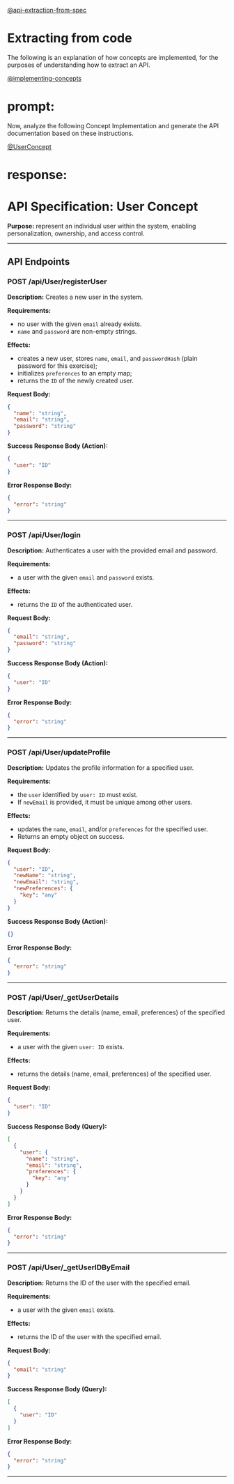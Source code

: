 [@api-extraction-from-spec](../../tools/api-extraction-from-spec.md)
# Extracting from code

The following is an explanation of how concepts are implemented, for the purposes of understanding how to extract an API.

[@implementing-concepts](../../background/implementing-concepts.md)

# prompt: 

Now, analyze the following Concept Implementation and generate the API documentation based on these instructions.

[@UserConcept](../../../src/concepts/User/UserConcept.ts)
# response:

# API Specification: User Concept

**Purpose:** represent an individual user within the system, enabling personalization, ownership, and access control.

---

## API Endpoints

### POST /api/User/registerUser

**Description:** Creates a new user in the system.

**Requirements:**
- no user with the given `email` already exists.
- `name` and `password` are non-empty strings.

**Effects:**
- creates a new user, stores `name`, `email`, and `passwordHash` (plain password for this exercise);
- initializes `preferences` to an empty map;
- returns the `ID` of the newly created user.

**Request Body:**
```json
{
  "name": "string",
  "email": "string",
  "password": "string"
}
```

**Success Response Body (Action):**
```json
{
  "user": "ID"
}
```

**Error Response Body:**
```json
{
  "error": "string"
}
```

---

### POST /api/User/login

**Description:** Authenticates a user with the provided email and password.

**Requirements:**
- a user with the given `email` and `password` exists.

**Effects:**
- returns the `ID` of the authenticated user.

**Request Body:**
```json
{
  "email": "string",
  "password": "string"
}
```

**Success Response Body (Action):**
```json
{
  "user": "ID"
}
```

**Error Response Body:**
```json
{
  "error": "string"
}
```

---

### POST /api/User/updateProfile

**Description:** Updates the profile information for a specified user.

**Requirements:**
- the `user` identified by `user: ID` must exist.
- If `newEmail` is provided, it must be unique among other users.

**Effects:**
- updates the `name`, `email`, and/or `preferences` for the specified user.
- Returns an empty object on success.

**Request Body:**
```json
{
  "user": "ID",
  "newName": "string",
  "newEmail": "string",
  "newPreferences": {
    "key": "any"
  }
}
```

**Success Response Body (Action):**
```json
{}
```

**Error Response Body:**
```json
{
  "error": "string"
}
```

---

### POST /api/User/_getUserDetails

**Description:** Returns the details (name, email, preferences) of the specified user.

**Requirements:**
- a user with the given `user: ID` exists.

**Effects:**
- returns the details (name, email, preferences) of the specified user.

**Request Body:**
```json
{
  "user": "ID"
}
```

**Success Response Body (Query):**
```json
[
  {
    "user": {
      "name": "string",
      "email": "string",
      "preferences": {
        "key": "any"
      }
    }
  }
]
```

**Error Response Body:**
```json
{
  "error": "string"
}
```

---

### POST /api/User/_getUserIDByEmail

**Description:** Returns the ID of the user with the specified email.

**Requirements:**
- a user with the given `email` exists.

**Effects:**
- returns the ID of the user with the specified email.

**Request Body:**
```json
{
  "email": "string"
}
```

**Success Response Body (Query):**
```json
[
  {
    "user": "ID"
  }
]
```

**Error Response Body:**
```json
{
  "error": "string"
}
```

---